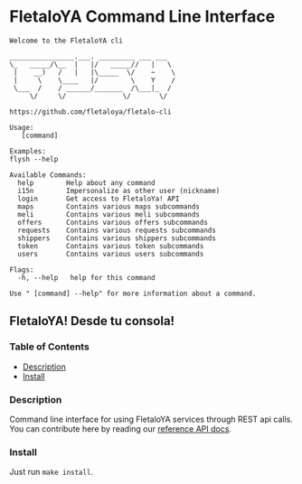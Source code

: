 # FletaloYA Command Line Interface

```
Welcome to the FletaloYA cli

________________.___. _________ ___ ___
\_   _____/\__  |   |/   _____//   |   \
 |    __)   /   |   |\_____  \/    ~    \
 |     \    \____   |/        \    Y    /
 \___  /    / ______/_______  /\___|_  /
     \/     \/              \/       \/

https://github.com/fletaloya/fletalo-cli

Usage:
   [command]

Examples:
flysh --help

Available Commands:
  help        Help about any command
  i15n        Impersonalize as other user (nickname)
  login       Get access to FletaloYa! API
  maps        Contains various maps subcommands
  meli        Contains various meli subcommands
  offers      Contains various offers subcommands
  requests    Contains various requests subcommands
  shippers    Contains various shippers subcommands
  token       Contains various token subcommands
  users       Contains various users subcommands

Flags:
  -h, --help   help for this command

Use " [command] --help" for more information about a command.
```

## FletaloYA! Desde tu consola!

### Table of Contents
- [Description](#description)
- [Install](#install)


### Description

Command line interface for using FletaloYA services through REST api calls.
You can contribute here by reading our [reference API docs](https://api.fletaloya.com/docs/index.html).

### Install

Just run `make install`.
